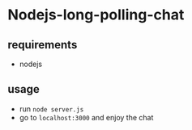 # Nodejs-long-polling-chat

## requirements
- nodejs

## usage
- run `node server.js`
- go to `localhost:3000` and enjoy the chat